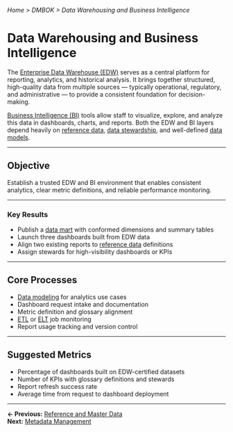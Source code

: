 *Home > DMBOK > Data Warehousing and Business Intelligence*

# Data Warehousing and Business Intelligence

The [Enterprise Data Warehouse (EDW)](../glossary.md#data-warehouse-edw) serves as a central platform for reporting, analytics, and historical analysis. It brings together structured, high-quality data from multiple sources — typically operational, regulatory, and administrative — to provide a consistent foundation for decision-making.

[Business Intelligence (BI)](../glossary.md#business-intelligence-bi) tools allow staff to visualize, explore, and analyze this data in dashboards, charts, and reports. Both the EDW and BI layers depend heavily on [reference data](../glossary.md#reference-data), [data stewardship](../glossary.md#stewardship), and well-defined [data models](../glossary.md#data-modeling).

---

## Objective

Establish a trusted EDW and BI environment that enables consistent analytics, clear metric definitions, and reliable performance monitoring.

---

### Key Results

- Publish a [data mart](../glossary.md#data-mart) with conformed dimensions and summary tables  
- Launch three dashboards built from EDW data  
- Align two existing reports to [reference data](../glossary.md#reference-data) definitions  
- Assign stewards for high-visibility dashboards or KPIs  

---

## Core Processes

- [Data modeling](../glossary.md#data-modeling) for analytics use cases  
- Dashboard request intake and documentation  
- Metric definition and glossary alignment  
- [ETL](../glossary.md#etl-extract-transform-load) or [ELT](../glossary.md#elt-extract-load-transform) job monitoring  
- Report usage tracking and version control  

---

## Suggested Metrics

- Percentage of dashboards built on EDW-certified datasets  
- Number of KPIs with glossary definitions and stewards  
- Report refresh success rate  
- Average time from request to dashboard deployment

---

**← Previous:** [Reference and Master Data](../08_masterdata/index.md)  
**Next:** [Metadata Management](../10_metadata/index.md)
